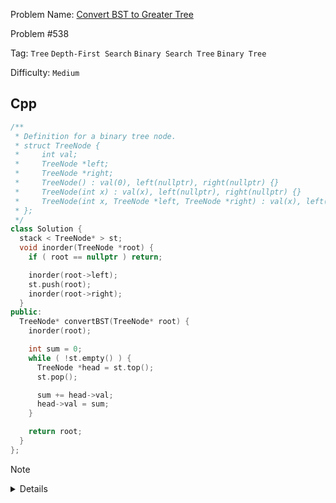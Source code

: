 Problem Name: [Convert BST to Greater Tree](https://leetcode.com/problems/convert-bst-to-greater-tree/description/)

Problem #538

Tag: `Tree` `Depth-First Search` `Binary Search Tree` `Binary Tree`

Difficulty: `Medium`

## Cpp

```cpp
/**
 * Definition for a binary tree node.
 * struct TreeNode {
 *     int val;
 *     TreeNode *left;
 *     TreeNode *right;
 *     TreeNode() : val(0), left(nullptr), right(nullptr) {}
 *     TreeNode(int x) : val(x), left(nullptr), right(nullptr) {}
 *     TreeNode(int x, TreeNode *left, TreeNode *right) : val(x), left(left), right(right) {}
 * };
 */
class Solution {
  stack < TreeNode* > st;
  void inorder(TreeNode *root) {
    if ( root == nullptr ) return;

    inorder(root->left);
    st.push(root);
    inorder(root->right);
  }
public:
  TreeNode* convertBST(TreeNode* root) {
    inorder(root);

    int sum = 0;
    while ( !st.empty() ) {
      TreeNode *head = st.top();
      st.pop();

      sum += head->val;
      head->val = sum;
    }

    return root;
  }
};
```

> [!NOTE]
>
> <details>
>   <li>Use inorder traversal & store the nodes in <code>stack</code></li>
>   <li>Remove element from the top and add the summation to that node til empty</li>
> </details>
